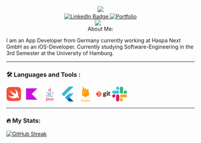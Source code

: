 <div id="header" align="center">
  <img src="https://lh3.googleusercontent.com/drive-viewer/AEYmBYSE4d1sulUCi7m0EfuHt171ag1Gvm4LABH0z0v3TSrDafsZvhQ1lHQ3gEhEDAYHbyw2LGT2riqbc80SDf3Zdl8kyCk2=s1600" width="100"/>
</div>

<div id="badges" align="center">
  <a href="https://www.linkedin.com/in/maximillian-stabe-7aa8a3288">
    <img src="https://img.shields.io/badge/LinkedIn-blue?style=for-the-badge" alt="LinkedIn Badge"/>
  </a>
  <a href="https://maximillian-stabe.com/">
    <img src="https://img.shields.io/badge/Portfolio-pink?style=for-the-badge" alt="Portfolio"/>
  </a>
</div>

<div id="aboutme" style="display: flex; flex-direction: column; align-items: center;">
  <img src="https://lh3.googleusercontent.com/drive-viewer/AEYmBYTl5btYjDLNTc_7VBHLXiqmVGgcTnDNjB1MoLfsEquQyZXtBsExdYGeVoFldPfmTwQNjoWENUhZN8m1LV7DYKYEasHD=s2560" width="30" style="vertical-align: middle;"/>
  <span style="vertical-align: middle;">About Me:</span>
</div>

I am an App Developer from Germany currently working at Haspa Next GmbH as an iOS-Developer.
Currently studying Software-Engineering in the 3rd Semester at the University of Hamburg.


---
### :hammer_and_wrench: Languages and Tools :
<div>
  <img src="https://github.com/devicons/devicon/blob/master/icons/swift/swift-original.svg" title="Swift" alt="Swift" width="40" height="40"/>&nbsp;
  <img src="https://github.com/devicons/devicon/blob/master/icons/kotlin/kotlin-plain.svg" title="Kotlin" alt="Kotlin" width="40" height="40"/>&nbsp;  
  <img src="https://github.com/devicons/devicon/blob/master/icons/java/java-original-wordmark.svg" title="Java" alt="Java" width="40" height="40"/>&nbsp;
  <img src="https://github.com/devicons/devicon/blob/master/icons/flutter/flutter-original.svg" title="Flutter" alt="Flutter" width="40" height="40"/>&nbsp;
  <img src="https://github.com/devicons/devicon/blob/master/icons/firebase/firebase-plain-wordmark.svg" title="Firebase" alt="Firebase" width="40" height="40"/>&nbsp;
  <img src="https://github.com/devicons/devicon/blob/master/icons/git/git-original-wordmark.svg" title="Git" alt="Git" width="40" height="40"/>
  <img src="https://github.com/devicons/devicon/blob/master/icons/slack/slack-original.svg" title="Slack" alt="Slack" width="40" height="40"/>&nbsp;
</div>

---
### :fire: My Stats:
[![GitHub Streak](http://github-readme-streak-stats.herokuapp.com?user=maxistb&theme=dark&background=000000)](https://git.io/streak-stats)
